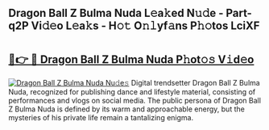 ## Dragon Ball Z Bulma Nuda L𝚎a𝚔ed N𝚞𝚍e - Part-q2P Vi𝚍𝚎o L𝚎a𝚔s - H𝚘𝚝 O𝚗𝚕yf𝚊ns P𝚑𝚘tos LciXF

# <h2><a href="http://kf4aqvl.oniu.top/?m=Dragon+Ball+Z+Bulma+Nuda">🔗👉 🔴 Dragon Ball Z Bulma Nuda P𝚑ot𝚘𝚜 V𝚒d𝚎o</a></h2>

[![Dragon Ball Z Bulma Nuda Nu𝚍e𝚜](https://i.imgur.com/0qMVB7G.gif)](http://kf4aqvl.oniu.top/?m=Dragon+Ball+Z+Bulma+Nuda)
Digital trendsetter Dragon Ball Z Bulma Nuda, recognized for publishing dance and lifestyle material, consisting of performances and vlogs on social media. The public persona of Dragon Ball Z Bulma Nuda is defined by its warm and approachable energy, but the mysteries of his private life remain a tantalizing enigma.  
